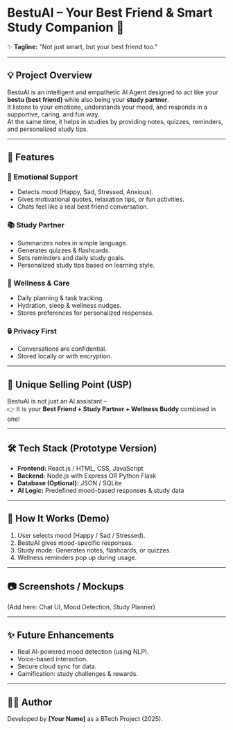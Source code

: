 # BestuAI – Your Best Friend & Smart Study Companion 💙  

✨ **Tagline:** "Not just smart, but your best friend too."  

---

## 💡 Project Overview  
BestuAI is an intelligent and empathetic AI Agent designed to act like your **bestu (best friend)** while also being your **study partner**.  
It listens to your emotions, understands your mood, and responds in a supportive, caring, and fun way.  
At the same time, it helps in studies by providing notes, quizzes, reminders, and personalized study tips.  

---

## 🚀 Features  

### 🌈 Emotional Support  
- Detects mood (Happy, Sad, Stressed, Anxious).  
- Gives motivational quotes, relaxation tips, or fun activities.  
- Chats feel like a real best friend conversation.  

### 📚 Study Partner  
- Summarizes notes in simple language.  
- Generates quizzes & flashcards.  
- Sets reminders and daily study goals.  
- Personalized study tips based on learning style.  

### 🌱 Wellness & Care  
- Daily planning & task tracking.  
- Hydration, sleep & wellness nudges.  
- Stores preferences for personalized responses.  

### 🔒 Privacy First  
- Conversations are confidential.  
- Stored locally or with encryption.  

---

## 🎯 Unique Selling Point (USP)  
BestuAI is not just an AI assistant –  
👉 It is your **Best Friend + Study Partner + Wellness Buddy** combined in one!  

---

## 🛠️ Tech Stack (Prototype Version)  
- **Frontend:** React.js / HTML, CSS, JavaScript  
- **Backend:** Node.js with Express OR Python Flask  
- **Database (Optional):** JSON / SQLite  
- **AI Logic:** Predefined mood-based responses & study data  

---

## 📌 How It Works (Demo)  
1. User selects mood (Happy / Sad / Stressed).  
2. BestuAI gives mood-specific responses.  
3. Study mode: Generates notes, flashcards, or quizzes.  
4. Wellness reminders pop up during usage.  

---

## 📷 Screenshots / Mockups  
(Add here: Chat UI, Mood Detection, Study Planner)  

---

## ✨ Future Enhancements  
- Real AI-powered mood detection (using NLP).  
- Voice-based interaction.  
- Secure cloud sync for data.  
- Gamification: study challenges & rewards.  

---

## 👩‍💻 Author  
Developed by **[Your Name]** as a BTech Project (2025).  
